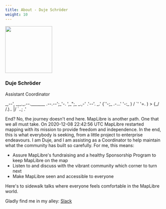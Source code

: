 ```yaml
---
title: About - Duje Schröder
weight: 10
---
```


<div class="text-center mb-5">
    <img
        src="https://avatars.githubusercontent.com/u/23352538?v=4"
        width="150"
        class="rounded-circle mt-3"
    />
    <h3 class="m-3">Duje Schröder</h3>
    <p>Assistant Coordinator</p>
</div>

<div class="text-center">
   _,--',     _,_._.--._______
 .--.--';_'-. ',_";_      _.,-'
.'--'.  _.'    {`'-;_ .-...'
      '-:_      )  / `' '=.
        ) >     {_/     /.)..
        |/               `..; .'
</div>


End? No, the journey doesn't end here. MapLibre is another path. One that we
all must take. On 2020-12-08 22:42:56 UTC MapLibre restarted mapping with its
mission to provide freedom and independence. In the end, this is what everybody
is seeking, from a little project to enterprise endeavours. I am Duje, and I am
assisting as a Coordinator to help maintain what the community has built so
carefully. For me, this means:

- Assure MapLibre's fundraising and a healthy Sponsorship Program to keep
  MapLibre on the map
- Listen to and discuss with the vibrant community which corner to turn next
- Make MapLibre seen and accessible to everyone

Here's to sidewalk talks where everyone feels comfortable in the MapLibre world.

Gladly find me in my alley: <span><a
href="https://osmus.slack.com/team/U04EHNS1JKC">Slack</a></span>
